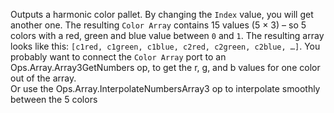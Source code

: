 Outputs a harmonic color pallet. By changing the `Index` value, you will get another one. The resulting `Color Array` contains 15 values (5 × 3) – so 5 colors with a red, green and blue value between `0` and `1`.
The resulting array looks like this: `[c1red, c1green, c1blue, c2red, c2green, c2blue, …]`.
You probably want to connect the `Color Array` port to an Ops.Array.Array3GetNumbers op, to get the r, g, and b values for one color out of the array.  
Or use the  Ops.Array.InterpolateNumbersArray3 op to interpolate smoothly between the 5 colors

